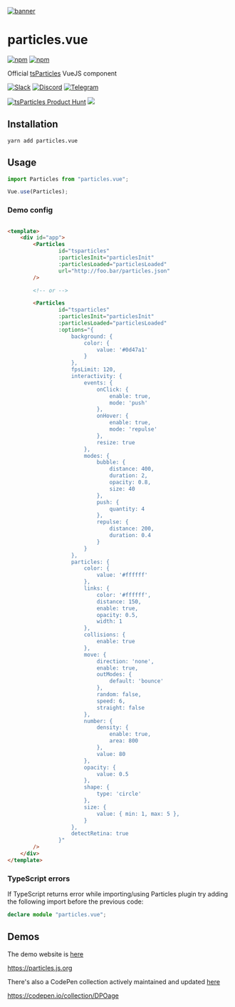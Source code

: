 [![banner](https://particles.js.org/images/banner3.png)](https://particles.js.org)

# particles.vue

[![npm](https://img.shields.io/npm/v/particles.vue)](https://www.npmjs.com/package/particles.vue) [![npm](https://img.shields.io/npm/dm/particles.vue)](https://www.npmjs.com/package/particles.vue)

Official [tsParticles](https://github.com/matteobruni/tsparticles) VueJS component

[![Slack](https://particles.js.org/images/slack.png)](https://join.slack.com/t/tsparticles/shared_invite/enQtOTcxNTQxNjQ4NzkxLWE2MTZhZWExMWRmOWI5MTMxNjczOGE1Yjk0MjViYjdkYTUzODM3OTc5MGQ5MjFlODc4MzE0N2Q1OWQxZDc1YzI) [![Discord](https://particles.js.org/images/discord.png)](https://discord.gg/hACwv45Hme) [![Telegram](https://particles.js.org/images/telegram.png)](https://t.me/tsparticles)

[![tsParticles Product Hunt](https://api.producthunt.com/widgets/embed-image/v1/featured.svg?post_id=186113&theme=light)](https://www.producthunt.com/posts/tsparticles?utm_source=badge-featured&utm_medium=badge&utm_souce=badge-tsparticles") <a href="https://www.buymeacoffee.com/matteobruni"><img src="https://img.buymeacoffee.com/button-api/?text=Buy me a beer&emoji=🍺&slug=matteobruni&button_colour=5F7FFF&font_colour=ffffff&font_family=Arial&outline_colour=000000&coffee_colour=FFDD00"></a>

## Installation

```shell script
yarn add particles.vue
```

## Usage

```javascript
import Particles from "particles.vue";

Vue.use(Particles);
```

### Demo config

```html

<template>
    <div id="app">
        <Particles
                id="tsparticles"
                :particlesInit="particlesInit"
                :particlesLoaded="particlesLoaded"
                url="http://foo.bar/particles.json"
        />

        <!-- or -->

        <Particles
                id="tsparticles"
                :particlesInit="particlesInit"
                :particlesLoaded="particlesLoaded"
                :options="{
                    background: {
                        color: {
                            value: '#0d47a1'
                        }
                    },
                    fpsLimit: 120,
                    interactivity: {
                        events: {
                            onClick: {
                                enable: true,
                                mode: 'push'
                            },
                            onHover: {
                                enable: true,
                                mode: 'repulse'
                            },
                            resize: true
                        },
                        modes: {
                            bubble: {
                                distance: 400,
                                duration: 2,
                                opacity: 0.8,
                                size: 40
                            },
                            push: {
                                quantity: 4
                            },
                            repulse: {
                                distance: 200,
                                duration: 0.4
                            }
                        }
                    },
                    particles: {
                        color: {
                            value: '#ffffff'
                        },
                        links: {
                            color: '#ffffff',
                            distance: 150,
                            enable: true,
                            opacity: 0.5,
                            width: 1
                        },
                        collisions: {
                            enable: true
                        },
                        move: {
                            direction: 'none',
                            enable: true,
                            outModes: {
                                default: 'bounce'
                            },
                            random: false,
                            speed: 6,
                            straight: false
                        },
                        number: {
                            density: {
                                enable: true,
                                area: 800
                            },
                            value: 80
                        },
                        opacity: {
                            value: 0.5
                        },
                        shape: {
                            type: 'circle'
                        },
                        size: {
                            value: { min: 1, max: 5 },
                        }
                    },
                    detectRetina: true
                }"
        />
    </div>
</template>
```

### TypeScript errors

If TypeScript returns error while importing/using Particles plugin try adding the following import before the previous
code:

```typescript
declare module "particles.vue";
```

## Demos

The demo website is [here](https://particles.js.org)

<https://particles.js.org>

There's also a CodePen collection actively maintained and updated [here](https://codepen.io/collection/DPOage)

<https://codepen.io/collection/DPOage>
